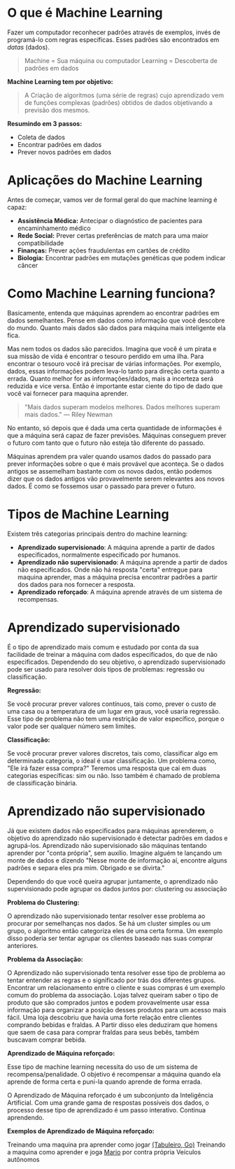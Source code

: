 # O que é Machine Learning

Fazer um computador reconhecer padrões através de exemplos, invés de programá-lo com regras específicas. Esses padrões são encontrados em *datas* (dados).

> Machine = Sua máquina ou computador
> Learning = Descoberta de padrões em dados

**Machine Learning tem por objetivo:**
> A Criação de algoritmos (uma série de regras) cujo aprendizado vem de funções complexas (padrões) obtidos de dados objetivando a previsão dos mesmos.

**Resumindo em 3 passos:**
 - Coleta de dados
 - Encontrar padrões em dados
 - Prever novos padrões em dados

# Aplicações do Machine Learning

Antes de começar, vamos ver de formal geral do que machine learning é capaz:

 - **Assistência Médica:** Antecipar o diagnóstico de pacientes para encaminhamento médico
 - **Rede Social:** Prever certas preferências de match para uma maior compatibilidade
 - **Finanças:** Prever ações fraudulentas em cartões de crédito
 - **Biologia:** Encontrar padrões em mutações genéticas que podem indicar câncer

# Como Machine Learning funciona?

Basicamente, entenda que máquinas aprendem ao encontrar padrões em dados semelhantes. Pense em dados como informação que você descobre do mundo. Quanto mais dados são dados para máquina mais inteligente ela fica.

Mas nem todos os dados são parecidos. Imagina que você é um pirata e sua missão de vida é encontrar o tesouro perdido em uma ilha. Para encontrar o tesouro você irá precisar de várias informações. Por exemplo, dados, essas informações podem leva-lo tanto para direção certa quanto a errada. Quanto melhor for as informações/dados, mais a incerteza será reduzida e vice versa. Então é importante estar ciente do tipo de dado que você vai fornecer para maquina aprender.

> "Mais dados superam modelos melhores. Dados melhores superam mais dados." — Riley Newman

No entanto, só depois que é dada uma certa quantidade de informações é que a máquina será capaz de fazer previsões. Máquinas conseguem prever o futuro com tanto que o futuro não esteja tão diferente do passado.

Máquinas aprendem pra valer quando usamos dados do passado para prever informações sobre o que é mais provável que aconteça. Se o dados antigos se assemelham bastante com os novos dados, então podemos dizer que os dados antigos vão provavelmente serem relevantes aos novos dados. É como se fossemos usar o passado para prever o futuro.


# Tipos de Machine Learning

Existem três categorias principais dentro do machine learning:

- **Aprendizado supervisionado**: A máquina aprende a partir de dados especificados, normalmente especificado por humanos.
- **Aprendizado não supervisionado**: A máquina aprende a partir de dados não especificados. Onde não há resposta "certa" entregue para maquina aprender, mas a máquina precisa encontrar padrões a partir dos dados para nos fornecer a resposta.
- **Aprendizado reforçado**: A máquina aprende através de um sistema de recompensas.

# Aprendizado supervisionado

É o tipo de aprendizado mais comum e estudado por conta da sua facilidade de treinar a máquina com dados especificados, do que de não especificados. Dependendo do seu objetivo, o aprendizado supervisionado pode ser usado para resolver dois tipos de problemas: regressão ou classificação.

**Regressão:**

 Se você procurar prever valores contínuos, tais como, prever o custo de uma casa ou a temperatura de um lugar em graus, você usaria regressão. Esse tipo de problema não tem uma restrição de valor específico, porque o valor pode ser qualquer número sem limites.
 
 **Classificação:**

Se você procurar prever valores discretos, tais como, classificar algo em determinada categoria, o ideal é usar classificação. Um problema como, "Ele irá fazer essa compra?" Teremos uma resposta que cai em duas categorias específicas: sim ou não. Isso também é chamado de problema de classificação binária.

# Aprendizado não supervisionado

Já que existem dados não especificados para máquinas aprenderem, o objetivo do aprendizado não supervisionado é detectar padrões em dados e agrupá-los. Aprendizado não supervisionado são máquinas tentando aprender por "conta própria", sem auxílio. Imagine alguém te lançando um monte de dados e dizendo "Nesse monte de informação aí, encontre alguns padrões e separa eles pra mim. Obrigado e se divirta."

Dependendo do que você queira agrupar juntamente, o aprendizado não supervisionado pode agrupar os dados juntos por: clustering ou associação


**Problema do Clustering:** 

 O aprendizado não supervisionado tentar resolver esse problema ao procurar por semelhanças nos dados. Se há um cluster simples ou um grupo, o algoritmo então categoriza eles de uma certa forma. Um exemplo disso poderia ser tentar agrupar os clientes baseado nas suas comprar anteriores.

**Problema da Associação:**

O Aprendizado não supervisionado tenta resolver esse tipo de problema ao tentar entender as regras e o significado por trás dos diferentes grupos. Encontrar um relacionamento entre o cliente e suas compras é um exemplo comum do problema da associação. Lojas talvez queiram saber o tipo de produto que são comprados juntos e podem provavelmente usar essa informação para organizar a posição desses produtos para um acesso mais fácil. Uma loja descobriu que havia uma forte relação entre clientes comprando bebidas e fraldas. A Partir disso eles deduziram que homens que saem de casa para comprar fraldas para seus bebês, também buscavam comprar bebida.

**Aprendizado de Máquina reforçado:**

Esse tipo de machine learning necessita do uso de um sistema de recompensa/penalidade. O objetivo é recompensar a máquina quando ela aprende de forma certa e puni-la quando aprende de forma errada.

O Aprendizado de Máquina reforçado é um subconjunto da Inteligência Artificial. Com uma grande gama de respostas possíveis dos dados, o processo desse tipo de aprendizado é um passo interativo. Continua aprendendo.

**Exemplos de Aprendizado de Máquina reforçado:**

Treinando uma maquina pra aprender como jogar [(Tabuleiro, Go)](https://www.youtube.com/watch?v=g-dKXOlsf98)
Treinando a maquina como aprender e joga [Mario](https://www.youtube.com/watch?v=qv6UVOQ0F44) por contra própria
Veículos autônomos

